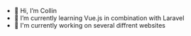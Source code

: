 - 👋 Hi, I’m Collin
- 🌱 I’m currently learning Vue.js in combination with Laravel
- 📝 I'm currently working on several diffrent websites
